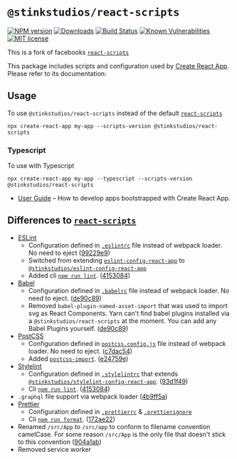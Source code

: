 # `@stinkstudios/react-scripts`

[![NPM version][npm-img]][npm-url] [![Downloads][downloads-img]][npm-url] [![Build Status][travis-img]][travis-url] [![Known Vulnerabilities][snyk-img]][snyk-url] [![MIT license][mit-img]][mit-url]

This is a fork of facebooks [`react-scripts`]

This package includes scripts and configuration used by [Create React App](https://github.com/facebook/create-react-app).<br>
Please refer to its documentation:

## Usage

To use `@stinkstudios/react-scripts` instead of the default [`react-scripts`]

`npx create-react-app my-app --scripts-version @stinkstudios/react-scripts`

### Typescript

To use with Typescript

`npx create-react-app my-app --typescript --scripts-version @stinkstudios/react-scripts`

- [User Guide](https://github.com/Stinkstudios/npm-packages/blob/master/packages/react-scripts/template/README.md) – How to develop apps bootstrapped with Create React App.

## Differences to [`react-scripts`]

- [ESLint]
  - Configuration defined in [`.eslintrc`] file instead of webpack loader. No need to eject ([99229e9](https://github.com/Stinkstudios/npm-packages/commit/99229e9))
  - Switched from extending [`eslint-config-react-app`] to [`@stinkstudios/eslint-config-react-app`]
  - Added cli [`npm run lint`]. ([4153084](https://github.com/Stinkstudios/npm-packages/commit/4153084))
- [Babel]
  - Configuration defined in [`.babelrc`] file instead of webpack loader. No need to eject. ([de90c89](https://github.com/Stinkstudios/npm-packages/commit/de90c89))
  - Removed `babel-plugin-named-asset-import` that was used to import svg as React Components. Yarn can't find babel plugins installed via a `@stinkstudios/react-scripts` at the moment. You can add any Babel Plugins yourself. ([de90c89](https://github.com/Stinkstudios/npm-packages/commit/de90c89#diff-a7f98c18479be87c9f33e7604dbd1a09L247))
- [PostCSS]
  - Configuration defined in [`postcss.config.js`] file instead of webpack loader. No need to eject. ([c7dac54](https://github.com/Stinkstudios/npm-packages/commit/c7dac54))
  - Added [`postcss-import`]. ([e24759e](https://github.com/Stinkstudios/npm-packages/commit/e24759e))
- [Stylelint]
  - Configuration defined in [`.stylelintrc`] that extends [`@stinkstudios/stylelint-config-react-app`]. ([93d1f49](https://github.com/Stinkstudios/npm-packages/commit/93d1f49))
  - Cli [`npm run lint`]. ([4153084](https://github.com/Stinkstudios/npm-packages/commit/4153084))
- `.graphql` file support via webpack loader ([4b9ff5a](https://github.com/Stinkstudios/npm-packages/commit/4b9ff5a))
- [Prettier]
  - Configuration defined in [`.prettierrc`] & [`.prettierignore`]
  - Cli [`npm run format`]. ([172ae22](https://github.com/Stinkstudios/npm-packages/commit/172ae22))
- Renamed `/src/App` to `/src/app` to conform to filename convention camelCase. For some reason `/src/App` is the only file that doesn't stick to this convention ([904a1ab](https://github.com/Stinkstudios/npm-packages/commit/904a1ab))
- Removed service worker

[downloads-img]: https://img.shields.io/npm/dm/@stinkstudios/react-scripts.svg?style=flat-square
[npm-img]: https://img.shields.io/npm/v/@stinkstudios/react-scripts.svg?style=flat-square
[npm-url]: https://npmjs.org/package/@stinkstudios/react-scripts
[travis-img]: https://travis-ci.com/Stinkstudios/npm-packages.svg?style=flat-square
[travis-url]: https://travis-ci.com/Stinkstudios/npm-packages
[snyk-img]: https://snyk.io/test/github/Stinkstudios/npm-packages/badge.svg?targetFile=packages%2Freact-scripts%2Fpackage.json
[snyk-url]: https://snyk.io/test/github/Stinkstudios/npm-packages?targetFile=packages%2Freact-scripts%2Fpackage.json
[mit-img]: http://img.shields.io/badge/license-MIT-brightgreen.svg
[mit-url]: http://opensource.org/licenses/MIT
[`.prettierrc`]: https://github.com/facebook/create-react-app/tree/master/packages/react-scripts/template/.prettierrc
[`.prettierignore`]: https://github.com/facebook/create-react-app/tree/master/packages/react-scripts/template/.prettierignore
[`react-scripts`]: https://github.com/facebook/create-react-app/tree/master/packages/react-scripts
[`.eslintrc`]: https://github.com/facebook/create-react-app/tree/master/packages/react-scripts/template/.eslintrc
[`.stylelintrc`]: https://github.com/facebook/create-react-app/tree/master/packages/react-scripts/template/.stylelintrc
[`.babelrc`]: https://github.com/facebook/create-react-app/tree/master/packages/react-scripts/template/.babelrc
[`postcss.config.js`]: https://github.com/facebook/create-react-app/tree/master/packages/react-scripts/template/postcss.config.js
[postcss]: https://postcss.org/
[babel]: https://babeljs.io/
[eslint]: https://eslint.org/
[`eslint-config-react-app`]: https://github.com/facebook/create-react-app/tree/master/packages/eslint-config-react-app
[`@stinkstudios/eslint-config-react-app`]: https://github.com/Stinkstudios/npm-packages/tree/master/packages/eslint-config-react-app
[`@stinkstudios/stylelint-config-react-app`]: https://github.com/Stinkstudios/npm-packages/tree/master/packages/stylelint-config-react-app
[`npm run lint`]: https://github.com/Stinkstudios/npm-packages/blob/master/packages/react-scripts/template/README.md#npm-run-lint
[`postcss-import`]: https://github.com/postcss/postcss-import
[stylelint]: https://stylelint.io/
[`npm run format`]: https://github.com/Stinkstudios/npm-packages/blob/master/packages/react-scripts/template/README.md#npm-run-format
[prettier]: https://prettier.io/
